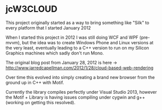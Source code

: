 # jcW3CLOUD
This project originally started as a way to bring something like "Silk" to every platform that I started January 2012

When I started this project in 2012 I was still doing WCF and WPF (pre-mvvm), but the idea was to create Windows Phone and Linux versions at the very least, eventually leading to a C++ version to run on my Silicon Graphics machines which sadly don't run Mono.

The original blog post from January 28, 2012 is here -> http://www.jarredcapellman.com/2012/1/28/cloud-based-web-rendering

Over time this evolved into simply creating a brand new browser from the ground up in C++ with Motif.

Currently the library compiles perfectly under Visual Studio 2013, however the Motif + Library is having issues compiling under cygwin and g++ (working on getting this resolved).
